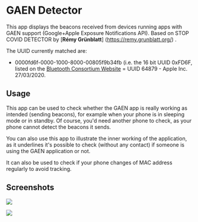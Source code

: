 # GAEN Detector

This app displays the beacons received from devices running apps with GAEN support (Google+Apple Exposure Notifications API). Based on STOP COVID DETECTOR by [**Rémy Grünblatt**] (https://remy.grunblatt.org/) . 

The UUID currently matched are:

- 0000fd6f-0000-1000-8000-00805f9b34fb (i.e. the 16 bit UUID 0xFD6F, listed on the [Bluetooth Consortium Website](https://www.bluetooth.com/specifications/assigned-numbers/16-bit-uuids-for-members/) = UUID 64879 - Apple Inc. 27/03/2020.


## Usage

This app can be used to check whether the GAEN app is really working as intended (sending beacons), for example when your phone is in sleeping mode or in standby. Of course, you'd need another phone to check, as your phone cannot detect the beacons it sends.

You can also use this app to illustrate the inner working of the application, as it underlines it's possible to check (without any contact) if someone is using the GAEN application or not.

It can also be used to check if your phone changes of MAC address regularly to avoid tracking.

## Screenshots

![](photo1.png)

![](photo2.png)
